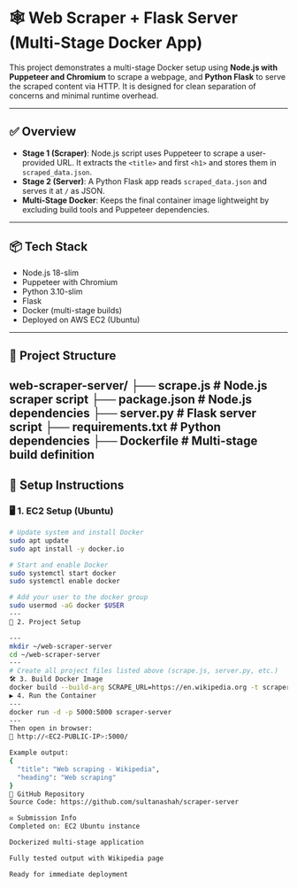 # 🕸️ Web Scraper + Flask Server (Multi-Stage Docker App)

This project demonstrates a multi-stage Docker setup using **Node.js with Puppeteer and Chromium** to scrape a webpage, and **Python Flask** to serve the scraped content via HTTP. It is designed for clean separation of concerns and minimal runtime overhead.

---

## ✅ Overview

- **Stage 1 (Scraper)**: Node.js script uses Puppeteer to scrape a user-provided URL. It extracts the `<title>` and first `<h1>` and stores them in `scraped_data.json`.
- **Stage 2 (Server)**: A Python Flask app reads `scraped_data.json` and serves it at `/` as JSON.
- **Multi-Stage Docker**: Keeps the final container image lightweight by excluding build tools and Puppeteer dependencies.

---

## 📦 Tech Stack

- Node.js 18-slim
- Puppeteer with Chromium
- Python 3.10-slim
- Flask
- Docker (multi-stage builds)
- Deployed on AWS EC2 (Ubuntu)

---

## 📁 Project Structure

web-scraper-server/ ├── scrape.js # Node.js scraper script ├── package.json # Node.js dependencies ├── server.py # Flask server script ├── requirements.txt # Python dependencies ├── Dockerfile # Multi-stage build definition
---

## 🚀 Setup Instructions

### 🖥️ 1. EC2 Setup (Ubuntu)

```bash
# Update system and install Docker
sudo apt update
sudo apt install -y docker.io

# Start and enable Docker
sudo systemctl start docker
sudo systemctl enable docker

# Add your user to the docker group
sudo usermod -aG docker $USER
---
📁 2. Project Setup

---
mkdir ~/web-scraper-server
cd ~/web-scraper-server
---
# Create all project files listed above (scrape.js, server.py, etc.)
🛠️ 3. Build Docker Image
docker build --build-arg SCRAPE_URL=https://en.wikipedia.org -t scraper-server .
▶️ 4. Run the Container
---
docker run -d -p 5000:5000 scraper-server
---
Then open in browser:
📡 http://<EC2-PUBLIC-IP>:5000/

Example output:
{
  "title": "Web scraping - Wikipedia",
  "heading": "Web scraping"
}
🐙 GitHub Repository
Source Code: https://github.com/sultanashah/scraper-server

✉️ Submission Info
Completed on: EC2 Ubuntu instance

Dockerized multi-stage application

Fully tested output with Wikipedia page

Ready for immediate deployment


















































































































































































































===============================
![Screenshot 2025-04-22 034845](https://github.com/user-attachments/assets/092a7256-ae66-43ef-8d81-f7b707f51040)# 🕸️ Web Scraper + Flask Server (Multi-Stage Docker App)

This project demonstrates the power of using **Node.js with Puppeteer and Chromium** to scrape data from any webpage, and **Python with Flask** to host that data via a minimal Docker container using a multi-stage build.
---

## 🔧 What This Project Does

- 🚀 Scrapes data from any webpage using Puppeteer (Node.js).
- 💻 Serves the scraped JSON data using Flask (Python).
- 📂 Uses a multi-stage Dockerfile to keep the final image slim.
- 🚮 Fully containerized and deployed on an AWS EC2 Ubuntu instance.

---

## 🗂️ Project Structure

```
web-scraper-server/
├── Dockerfile
├── scrape.js
├── server.py
├── package.json
├── requirements.txt
└── README.md
```

---

## 🌐 Prerequisites (on EC2 Ubuntu)

```bash
sudo apt update
sudo apt install git docker.io -y
sudo systemctl start docker
sudo usermod -aG docker $USER
newgrp docker
```

Clone your GitHub repo or create project folder:
```bash
mkdir web-scraper-server && cd web-scraper-server
```

---

## 📃 Files Overview

### scrape.js (Node.js Puppeteer Script)
```js
const fs = require("fs");
const puppeteer = require("puppeteer");
const url = process.env.SCRAPE_URL;

(async () => {
  const browser = await puppeteer.launch({ headless: true, args: ['--no-sandbox', '--disable-setuid-sandbox'] });
  const page = await browser.newPage();
  await page.goto(url);

  const data = await page.evaluate(() => ({
    title: document.title,
    heading: document.querySelector("h1")?.innerText || "No H1 found"
  }));

  fs.writeFileSync("scraped_data.json", JSON.stringify(data, null, 2));
  await browser.close();
})();
```

### package.json
```json
{
  "name": "web-scraper",
  "version": "1.0.0",
  "dependencies": {
    "puppeteer": "^21.11.0"
  }
}
```

### server.py (Flask App)
```python
from flask import Flask, jsonify
import json

app = Flask(__name__)

@app.route('/')
def serve_data():
    with open('scraped_data.json') as f:
        data = json.load(f)
    return jsonify(data)

if __name__ == '__main__':
    app.run(host='0.0.0.0', port=5000)
```

### requirements.txt
```
flask
```

---

## 📁 Dockerfile (Multi-Stage Build)
```dockerfile
# Stage 1: Node Scraper
FROM node:18-slim AS scraper

ARG SCRAPE_URL
ENV PUPPETEER_SKIP_CHROMIUM_DOWNLOAD=true

RUN apt update && apt install -y chromium fonts-liberation libasound2 libatk-bridge2.0-0 libatk1.0-0 \
    libcups2 libdbus-1-3 libgdk-pixbuf2.0-0 libnspr4 libnss3 libx11-xcb1 libxcomposite1 \
    libxdamage1 libxrandr2 xdg-utils && apt clean

ENV CHROMIUM_PATH=/usr/bin/chromium

WORKDIR /app
COPY package.json scrape.js ./
RUN npm install
RUN node scrape.js

# Stage 2: Flask Server
FROM python:3.10-slim

WORKDIR /app
COPY --from=scraper /app/scraped_data.json ./
COPY server.py requirements.txt ./
RUN pip install -r requirements.txt

EXPOSE 5000
CMD ["python", "server.py"]
```

---

## 📆 Build and Run

### 1. Build the Docker Image
```bash
docker build --build-arg SCRAPE_URL=https://en.wikipedia.org/wiki/Web_scraping -t scraper-server .
```

### 2. Run the Container
```bash
docker run -p 5000:5000 scraper-server
```

Access: `http://<EC2-PUBLIC-IP>:5000`
http://3.110.209.166:5000/
---
![Screenshot 2025-04-22 034845](https://github.com/user-attachments/assets/d3c99ebb-2d6c-4199-990b-981258ca12da)


## 📱 Example Output
```json
{
  "heading": "Web scraping",
  "title": "Web scraping - Wikipedia"
}
```

---

## 📅 GitHub Push

### Git Commands
```bash
git init
git remote add origin git@github.com:sultanashah/scraper-server.git
git add .
git commit -m "Initial commit"
git push -u origin master
```

## 🚀 Result

- ✅ Dynamic scraper + server in one Docker image
- ✅ Lightweight container with only runtime dependencies
- ✅ Hosted on EC2, pushed to GitHub
---

## 👤 Author
Made by [@sultanashah](https://github.com/sultanashah)


Happy Scraping! 🧰

